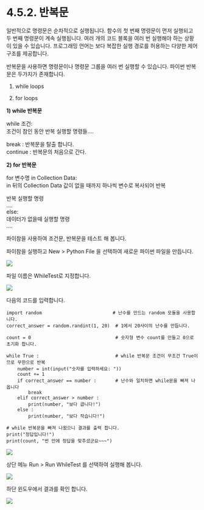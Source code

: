 # 4.5.2.     반복문

일반적으로 명령문은 순차적으로 실행됩니다. 함수의 첫 번째 명령문이 먼저 실행되고 두 번째 명령문이 계속 실행됩니다. 여러 개의 코드 블록을 여러 번 실행해야 하는 상황이 있을 수 있습니다. 프로그래밍 언어는 보다 복잡한 실행 경로를 허용하는 다양한 제어 구조를 제공합니다.

반복문을 사용하면 명령문이나 명령문 그룹을 여러 번 실행할 수 있습니다. 파이썬 반복문은 두가지가 존재합니다.

1. while loops

2. for loops

**1\)    while 반복문**

while 조건:  
     조건이 참인 동안 반복 실행할 명령들....

break : 반복문을 탈출 합니다.  
 continue : 반복문의 처음으로 간다.

**2\)    for 반복문**

for 변수명 in Collection Data:   
     in 뒤의 Collection Data 값이 없을 때까지 하나씩 변수로 복사되어 반복

반복 실행할 명령  
     ....  
 else:  
     데이터가 없을때 실행할 명령  
     ....

파이참을 사용하여 조건문, 반복문을 테스트 해 봅니다.

파이참을 실행하고 New &gt; Python File 을 선택하여 새로운 파이썬 파일을 만듭니다.

![](../../.gitbook/assets/3520.png)

파일 이름은 WhileTest로 지정합니다.

![](../../.gitbook/assets/3521.png)

다음의 코드를 입력합니다.

```text
import random                          # 난수를 만드는 random 모듈을 사용합니다.
correct_answer = random.randint(1, 20)  # 1에서 20사이의 난수를 만듭니다.

count = 0                               # 숫자형 변수 count를 만들고 0으로 초기화 합니다.

while True :                            # while 반복문 조건이 무조건 True이므로 무한으로 반복
    number = int(input("숫자를 입력하세요: "))
    count += 1
    if correct_answer == number :       # 난수와 일치하면 while문을 빠져 나옵니다
        break
    elif correct_answer > number :
        print(number, "보다 큽니다!")
    else :
        print(number, "보다 작습니다!")

# while 반복문을 빠져 나왔으니 결과를 출력 합니다.
print("정답입니다!")
print(count, "번 만에 정답을 맞추셨군요~~~")
```

![](../../.gitbook/assets/3523.png)

상단 메뉴 Run &gt; Run WhileTest 를 선택하여 실행해 봅니다.

![](../../.gitbook/assets/3524.png)

하단 윈도우에서 결과를 확인 합니다.

![](../../.gitbook/assets/3525.png)

